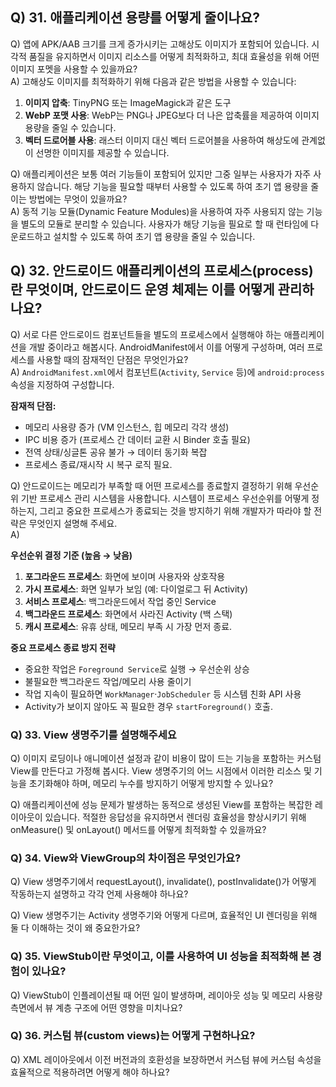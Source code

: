 ## Q) 31. 애플리케이션 용량를 어떻게 줄이나요?

Q) 앱에 APK/AAB 크기를 크게 증가시키는 고해상도 이미지가 포함되어 있습니다. 시각적 품질을 유지하면서 이미지 리소스를 어떻게 최적화하고, 최대 효율성을 위해 어떤 이미지 포멧을 사용할 수 있을까요?<br>
A) 고해상도 이미지를 최적화하기 위해 다음과 같은 방법을 사용할 수 있습니다:

1. **이미지 압축**: TinyPNG 또는 ImageMagick과 같은 도구
2. **WebP 포맷 사용**: WebP는 PNG나 JPEG보다 더 나은 압축률을 제공하여 이미지 용량을 줄일 수 있습니다.
3. **벡터 드로어블 사용**: 래스터 이미지 대신 벡터 드로어블을 사용하여 해상도에 관계없이 선명한 이미지를 제공할 수 있습니다.

Q) 애플리케이션은 보통 여러 기능들이 포함되어 있지만 그중 일부는 사용자가 자주 사용하지 않습니다. 해당 기능을 필요할 때부터 사용할 수 있도록 하여 초기 앱 용량을 줄이는 방법에는 무엇이 있을까요?<br>
A) 동적 기능 모듈(Dynamic Feature Modules)을 사용하여 자주 사용되지 않는 기능을 별도의 모듈로 분리할 수 있습니다.
사용자가 해당 기능을 필요로 할 때 런타임에 다운로드하고 설치할 수 있도록 하여 초기 앱 용량을 줄일 수 있습니다.

## Q) 32. 안드로이드 애플리케이션의 프로세스(process)란 무엇이며, 안드로이드 운영 체제는 이를 어떻게 관리하나요?

Q) 서로 다른 안드로이드 컴포넌트들을 별도의 프로세스에서 실행해야 하는 애플리케이션을 개발 중이라고 해봅시다.
AndroidManifest에서 이를 어떻게 구성하며, 여러 프로세스를 사용할 때의 잠재적인 단점은 무엇인가요?<br>
A) `AndroidManifest.xml`에서 컴포넌트(`Activity`, `Service` 등)에 `android:process` 속성을 지정하여 구성합니다.

**잠재적 단점:**

* 메모리 사용량 증가 (VM 인스턴스, 힙 메모리 각각 생성)
* IPC 비용 증가 (프로세스 간 데이터 교환 시 Binder 호출 필요)
* 전역 상태/싱글톤 공유 불가 → 데이터 동기화 복잡
* 프로세스 종료/재시작 시 복구 로직 필요.

Q) 안드로이드는 메모리가 부족할 때 어떤 프로세스를 종료할지 결정하기 위해 우선순위 기반 프로세스 관리 시스템을 사용합니다.
시스템이 프로세스 우선순위를 어떻게 정하는지, 그리고 중요한 프로세스가 종료되는 것을 방지하기 위해 개발자가 따라야 할 전략은 무엇인지 설명해 주세요.<br>
A)

**우선순위 결정 기준 (높음 → 낮음)**

1. **포그라운드 프로세스**: 화면에 보이며 사용자와 상호작용
2. **가시 프로세스**: 화면 일부가 보임 (예: 다이얼로그 뒤 Activity)
3. **서비스 프로세스**: 백그라운드에서 작업 중인 Service
4. **백그라운드 프로세스**: 화면에서 사라진 Activity (백 스택)
5. **캐시 프로세스**: 유휴 상태, 메모리 부족 시 가장 먼저 종료.

**중요 프로세스 종료 방지 전략**

* 중요한 작업은 `Foreground Service`로 실행 → 우선순위 상승
* 불필요한 백그라운드 작업/메모리 사용 줄이기
* 작업 지속이 필요하면 `WorkManager`·`JobScheduler` 등 시스템 친화 API 사용
* Activity가 보이지 않아도 꼭 필요한 경우 `startForeground()` 호출.

### Q) 33. View 생명주기를 설명해주세요

Q) 이미지 로딩이나 애니메이션 설정과 같이 비용이 많이 드는 기능을 포함하는 커스텀 View를 만든다고 가정해 봅시다.
View 생명주기의 어느 시점에서 이러한 리소스 및 기능을 초기화해야 하며, 메모리 누수를 방지하기 어떻게 방지할 수 있나요?

Q) 애플리케이션에 성능 문제가 발생하는 동적으로 생성된 View를 포함하는 복잡한 레이아웃이 있습니다.
적절한 응답성을 유지하면서 렌더링 효율성을 향상시키기 위해 onMeasure() 및 onLayout() 메서드를 어떻게 최적화할 수 있을까요?

### Q) 34. View와 ViewGroup의 차이점은 무엇인가요?

Q) View 생명주기에서 requestLayout(), invalidate(), postInvalidate()가 어떻게 작동하는지 설명하고 각각 언제 사용해야 하나요?

Q) View 생명주기는 Activity 생명주기와 어떻게 다르며, 효율적인 UI 렌더링을 위해 둘 다 이해하는 것이 왜 중요한가요?

### Q) 35. ViewStub이란 무엇이고, 이를 사용하여 UI 성능을 최적화해 본 경험이 있나요?

Q) ViewStub이 인플레이션될 때 어떤 일이 발생하며, 레이아웃 성능 및 메모리 사용량 측면에서 뷰 계층 구조에 어떤 영향을 미치나요?

### Q) 36. 커스텀 뷰(custom views)는 어떻게 구현하나요?

Q) XML 레이아웃에서 이전 버전과의 호환성을 보장하면서 커스텀 뷰에 커스텀 속성을 효율적으로 적용하려면 어떻게 해야 하나요?
